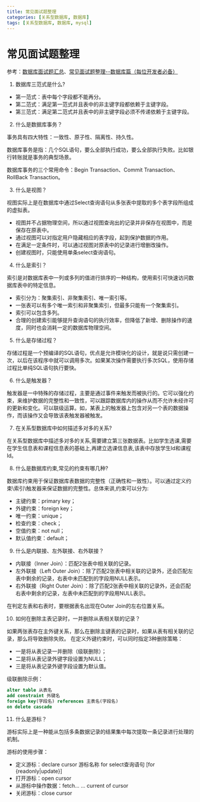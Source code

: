 ```yaml
---
title: 常见面试题整理
categories: [关系型数据库, 数据库]
tags: [关系型数据库, 数据库, mysql]
---
```

# 常见面试题整理
参考：[数据库面试题汇总](https://www.jianshu.com/p/7f261a6b11ea)、[常见面试题整理--数据库篇（每位开发者必备）](https://zhuanlan.zhihu.com/p/23713529)
1. 数据库三范式是什么?
- 第一范式：表中每个字段都不能再分。
- 第二范式：满足第一范式并且表中的非主键字段都依赖于主键字段。
- 第三范式：满足第二范式并且表中的非主键字段必须不传递依赖于主键字段。
2. 什么是数据库事务？

事务具有四大特性：一致性、原子性、隔离性、持久性。

数据库事务是指：几个SQL语句，要么全部执行成功，要么全部执行失败。比如银行转账就是事务的典型场景。

数据库事务的三个常用命令：Begin Transaction、Commit Transaction、RollBack Transaction。

3. 什么是视图？

视图实际上是在数据库中通过Select查询语句从多张表中提取的多个表字段所组成的虚拟表。
- 视图并不占据物理空间，所以通过视图查询出的记录并非保存在视图中，而是保存在原表中。
- 通过视图可以对指定用户隐藏相应的表字段，起到保护数据的作用。
- 在满足一定条件时，可以通过视图对原表中的记录进行增删改操作。
- 创建视图时，只能使用单条select查询语句。
4. 什么是索引？

索引是对数据库表中一列或多列的值进行排序的一种结构，使用索引可快速访问数据库表中的特定信息。
- 索引分为：聚集索引、非聚集索引、唯一索引等。
- 一张表可以有多个唯一索引和非聚集索引，但最多只能有一个聚集索引。
- 索引可以包含多列。
- 合理的创建索引能够提升查询语句的执行效率，但降低了新增、删除操作的速度，同时也会消耗一定的数据库物理空间。

5. 什么是存储过程？

存储过程是一个预编译的SQL语句，优点是允许模块化的设计，就是说只需创建一次，以后在该程序中就可以调用多次。如果某次操作需要执行多次SQL，使用存储过程比单纯SQL语句执行要快。

6. 什么是触发器？

触发器是一中特殊的存储过程，主要是通过事件来触发而被执行的。它可以强化约束，来维护数据的完整性和一致性，可以跟踪数据库内的操作从而不允许未经许可的更新和变化。可以联级运算。如，某表上的触发器上包含对另一个表的数据操作，而该操作又会导致该表触发器被触发。

7. 在关系型数据库中如何描述多对多的关系?

在关系型数据库中描述多对多的关系,需要建立第三张数据表。比如学生选课,需要在学生信息表和课程信息表的基础上,再建立选课信息表,该表中存放学生Id和课程Id。

8. 什么是数据库约束,常见的约束有哪几种?

数据库约束用于保证数据库表数据的完整性（正确性和一致性）。可以通过定义约束\索引\触发器来保证数据的完整性。总体来讲,约束可以分为:
- 主键约束：primary key；
- 外键约束：foreign key；
- 唯一约束：unique；
- 检查约束：check；
- 空值约束：not null；
- 默认值约束：default；

9. 什么是内联接、左外联接、右外联接？
- 内联接（Inner Join）：匹配2张表中相关联的记录。
- 左外联接（Left Outer Join）：除了匹配2张表中相关联的记录外，还会匹配左表中剩余的记录，右表中未匹配到的字段用NULL表示。
- 右外联接（Right Outer Join）：除了匹配2张表中相关联的记录外，还会匹配右表中剩余的记录，左表中未匹配到的字段用NULL表示。

在判定左表和右表时，要根据表名出现在Outer Join的左右位置关系。

10. 如何在删除主表记录时，一并删除从表相关联的记录？

如果两张表存在主外键关系，那么在删除主键表的记录时，如果从表有相关联的记录，那么将导致删除失败。
在定义外键约束时，可以同时指定3种删除策略：
- 一是将从表记录一并删除（级联删除）；
- 二是将从表记录外键字段设置为NULL；
- 三是将从表记录外键字段设置为默认值。

级联删除示例：
```sql
alter table 从表名
add constraint 外键名
foreign key(字段名) references 主表名(字段名)
on delete cascade
```
11. 什么是游标？

游标实际上是一种能从包括多条数据记录的结果集中每次提取一条记录进行处理的机制。

游标的使用步骤：
- 定义游标：declare cursor 游标名称 for select查询语句 [for {readonly|update}]
- 打开游标：open cursor
- 从游标中操作数据：fetch... ... current of cursor
- 关闭游标：close cursor